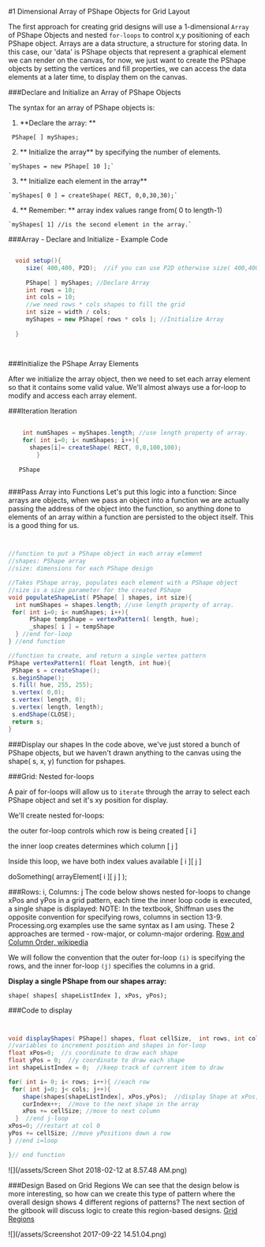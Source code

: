 #1 Dimensional Array of PShape Objects for Grid Layout

The first approach for creating grid designs will use a 1-dimensional ``Array`` of PShape Objects and nested ``for-loops`` to control x,y positioning of each PShape object.
Arrays are a data structure, a structure for storing data.  In this case, our 'data' is PShape objects that represent a graphical element we can render on the canvas, for now, we just want to create the PShape objects by setting the vertices and fill properties, we can access the data elements at a later time, to display them on the canvas.

###Declare and Initialize an Array of PShape Objects

The syntax for an array of PShape objects is:
 
  1. **Declare the array: ** 
  
   ` PShape[ ] myShapes;`
 
  2. ** Initialize the array** by specifying the number of elements. 
  
    `myShapes = new PShape[ 10 ];`
    
  3. ** Initialize each element in the array**
  
    `myShapes[ 0 ] = createShape( RECT, 0,0,30,30);`
    
  4. ** Remember: ** array index values range from( 0 to length-1)  
  
    `myShapes[ 1] //is the second element in the array.`
    
    
###Array - Declare and Initialize - Example Code

  ```java
  
    void setup(){
       size( 400,400, P2D);  //if you can use P2D otherwise size( 400,400);
       
       PShape[ ] myShapes; //Declare Array
       int rows = 10;
       int cols = 10;
       //we need rows * cols shapes to fill the grid
       int size = width / cols; 
       myShapes = new PShape[ rows * cols ]; //Initialize Array
     
    }
    
    
  ```
    
 ###Initialize the PShape Array Elements
  
After we initialize the array object, then we need to set each array element so that it contains some valid value.  We'll almost always use a for-loop to modify and access each array element.  

###Iteration
Iteration 
    
    
```java
    
    int numShapes = myShapes.length; //use length property of array.
    for( int i=0; i< numShapes; i++){
      shapes[i]= createShape( RECT, 0,0,100,100);
        }
        
   PShape      
 
```    

###Pass Array into Functions
Let's put this logic into a function:
Since arrays are objects, when we pass an object into a function we are actually passing the address of the object into the function, so anything done to elements of an array within a function are persisted to the object itself.  This is a good thing for us.


  ```java


//function to put a PShape object in each array element 
//shapes: PShape array
//size: dimensions for each PShape design

//Takes PShape array, populates each element with a PShape object
//size is a size parameter for the created PShape
void populateShapeList( PShape[ ] shapes, int size){
    int numShapes = shapes.length; //use length property of array.
   for( int i=0; i< numShapes; i++){
        PShape tempShape = vertexPattern1( length, hue);
        _shapes[ i ] = tempShape 
    } //end for-loop
} //end function

//function to create, and return a single vertex pattern 
PShape vertexPattern1( float length, int hue){
   PShape s = createShape();
   s.beginShape();
   s.fill( hue, 255, 255);
   s.vertex( 0,0);
   s.vertex( length, 0);
   s.vertex( length, length);
   s.endShape(CLOSE);
   return s;
}

  ```

###Display our shapes
In the code above, we've just stored a bunch of PShape objects, but we haven't drawn anything to the canvas using the shape( s, x, y) function for pshapes.

###Grid: Nested for-loops    

A pair of for-loops will allow us to ``iterate`` through the array to select each PShape object and set it's xy position for display.

We'll create nested for-loops:  

the outer for-loop controls which row is being created [ i ]

the inner loop creates determines which column [ j ] 

Inside this loop, we have both index values available [ i ][ j ]

   doSomething( arrayElement[ i ][ j ] );

###Rows: i,  Columns:  j
The code below shows nested for-loops to change xPos and yPos in a grid pattern, each time the inner loop code is executed, a single shape is displayed: 
NOTE:   In the textbook, Shiffman uses the opposite convention for specifying rows, columns in section 13-9.  Processing.org examples use the same syntax as I am using.  These 2 approaches are termed - row-major, or column-major ordering.  [Row and Column Order, wikipedia ](https://en.wikipedia.org/wiki/Row-_and_column-major_order)  

We will follow the convention that the outer for-loop `(i)` is specifying the rows, and the inner for-loop `(j)` specifies the columns in a grid.


**Display a single PShape from our shapes array:**

`shape( shapes[ shapeListIndex ], xPos, yPos);`

###Code to display 

   ```java
 
 
void displayShapes( PShape[] shapes, float cellSize,  int rows, int cols){
//variables to increment position and shapes in for-loop
  float xPos=0;  //s coordinate to draw each shape
  float yPos = 0;  //y coordinate to draw each shape
  int shapeListIndex = 0;  //keep track of current item to draw

  for( int i= 0; i< rows; i++){ //each row
    for( int j=0; j< cols; j++){
       shape(shapes[shapeListIndex], xPos,yPos);  //display Shape at xPos, yPos
       curIndex++;  //move to the next shape in the array
       xPos += cellSize; //move to next column
     }  //end j-loop
  xPos=0; //restart at col 0
  yPos += cellSize; //move yPositions down a row 
  } //end i=loop 
 
 }// end function


  ```
  
![](/assets/Screen Shot 2018-02-12 at 8.57.48 AM.png) 

###Design Based on Grid Regions 
We can see that the design below is more interesting, so how can we create this type of pattern where the overall design shows 4 different regions of patterns?
The next section of the gitbook will discuss logic to create this region-based designs. [Grid Regions](/pshapes-in-grid-regions.md)

![](/assets/Screenshot 2017-09-22 14.51.04.png)


